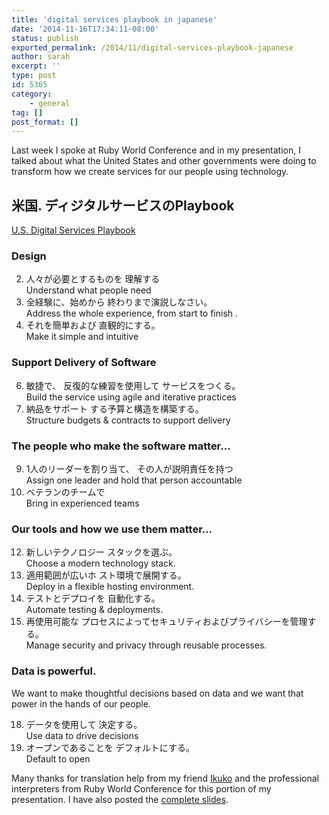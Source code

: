 ```yaml
---
title: 'digital services playbook in japanese'
date: '2014-11-16T17:34:11-08:00'
status: publish
exported_permalink: /2014/11/digital-services-playbook-japanese
author: sarah
excerpt: ''
type: post
id: 5365
category:
    - general
tag: []
post_format: []
---
```

Last week I spoke at Ruby World Conference and in my presentation, I talked about what the United States and other governments were doing to transform how we create services for our people using technology.

米国. ディジタルサービスのPlaybook
----------------------

[U.S. Digital Services Playbook](https://playbook.cio.gov/)

### Design

2. 人々が必要とするものを 理解する  
   Understand what people need
3. 全経験に、始めから 終わりまで演説しなさい。  
   Address the whole experience, from start to finish .
4. それを簡単および 直観的にする。  
   Make it simple and intuitive
### Support Delivery of Software

6. 敏捷で、 反復的な練習を使用して サービスをつくる。  
   Build the service using agile and iterative practices
7. 納品をサポート する予算と構造を構築する。  
   Structure budgets &amp; contracts to support delivery
### The people who make the software matter…

9. 1人のリーダーを割り当て、 その人が説明責任を持つ   
   Assign one leader and hold that person accountable
10. ベテランのチームで  
   Bring in experienced teams
### Our tools and how we use them matter…

12. 新しいテクノロジー スタックを選ぶ。  
   Choose a modern technology stack.
13. 適用範囲が広いホ スト環境で展開する。  
   Deploy in a flexible hosting environment.
14. テストとデプロイを 自動化する。  
   Automate testing &amp; deployments.
15. 再使用可能な プロセスによってセキュリティおよびプライバシーを管理する。  
   Manage security and privacy through reusable processes.
### Data is powerful.

We want to make thoughtful decisions based on data and we want that power in the hands of our people.

18. データを使用して 決定する。   
   Use data to drive decisions
19. オープンであることを デフォルトにする。  
   Default to open

Many thanks for translation help from my friend [Ikuko](https://twitter.com/emoiku) and the professional interpreters from Ruby World Conference for this portion of my presentation. I have also posted the [complete slides](http://www.slideshare.net/sarah.allen/ruby-in-the-us-government-for-ruby-world-conference).